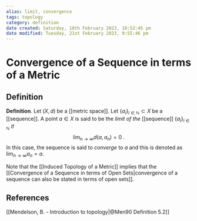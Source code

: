 ```yaml
---
alias: limit, convergence 
tags: topology
category: definition
date created: Saturday, 18th February 2023, 10:52:45 pm
date modified: Tuesday, 21st February 2023, 9:55:46 pm
---
```


# Convergence of a Sequence in terms of a Metric

## Definition

**Definition**. Let $(X,d)$ be a [[metric space]]. Let $\{a_i\}_{i\in\mathbb{N}}\subset X$ be a [[sequence]]. A point $a\in X$ is said to be the _limit of the_ [[sequence]]  $\{a_i\}_{i\in\mathbb{N}}$ if $$\lim_{n\to\infty}d(a,a_n)=0\;.$$
In this case, the sequence is said to _converge_ to $a$ and this is denoted as $\lim_{n\to\infty} a_n=a$.

Note that the [[Induced Topology of a Metric]] implies that the [[Convergence of a Sequence in terms of Open Sets|convergence of a sequence can also be stated in terms of open sets]].

## References

[[Mendelson, B. - Introduction to topology|@Men90 Definition 5.2]]